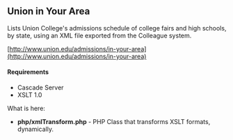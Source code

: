 ## Union in Your Area ##

Lists Union College's admissions schedule of college fairs and high schools, by state, using an XML file exported from the Colleague system.

[http://www.union.edu/admissions/in-your-area](http://www.union.edu/admissions/in-your-area)

#### Requirements ####

* Cascade Server
* XSLT 1.0

What is here:

* **php/xmlTransform.php** - PHP Class that transforms XSLT formats, dynamically.
